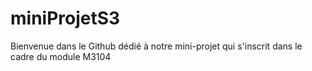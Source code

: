 # miniProjetS3
Bienvenue dans le Github dédié à notre mini-projet qui s'inscrit dans le cadre du module M3104 
